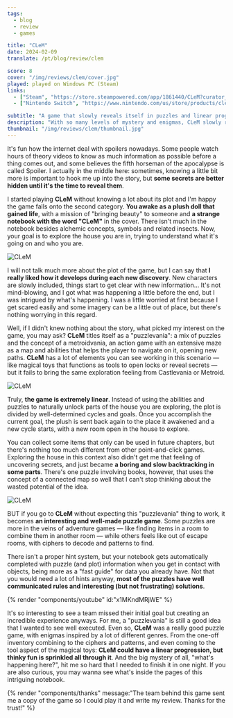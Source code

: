 ```yaml
---
tags:
  - blog
  - review
  - games

title: "CLeM"
date: 2024-02-09
translate: /pt/blog/review/clem

score: 8
cover: "/img/reviews/clem/cover.jpg"
played: played on Windows PC (Steam)
links:
  - ["Steam", "https://store.steampowered.com/app/1861440/CLeM?curator_clanid=44763507"]
  - ["Nintendo Switch", "https://www.nintendo.com/us/store/products/clem-switch/"]

subtitle: "A game that slowly reveals itself in puzzles and linear progression"
description: "With so many levels of mystery and enigmas, CLeM slowly reveals itself in puzzles and linear progression."
thumbnail: "/img/reviews/clem/thumbnail.jpg"
---
```


It's fun how the internet deal with spoilers nowadays. Some people watch hours of theory videos to know as much information as possible before a thing comes out, and some believes the fifth horseman of the apocalypse is called Spoiler. I actually in the middle here: sometimes, knowing a little bit more is important to hook me up into the story, but **some secrets are better hidden until it's the time to reveal them**.

I started playing **CLeM** without knowing a lot about its plot and I'm happy the game falls onto the second category. **You awake as a plush doll that gained life**, with a mission of "bringing beauty" to someone and **a strange notebook with the word "CLeM"** in the cover. There isn't much in the notebook besides alchemic concepts, symbols and related insects. Now, your goal is to explore the house you are in, trying to understand what it's going on and who you are.

![CLeM](/img/reviews/clem/house.jpg)

I will not talk much more about the plot of the game, but I can say that **I really liked how it develops during each new discovery**. New characters are slowly included, things start to get clear with new information... It's not mind-blowing, and I got what was happening a little before the end, but I was intrigued by what's happening. I was a little worried at first because I get scared easily and some imagery can be a little out of place, but there's nothing worrying in this regard.

Well, if I didn't knew nothing about the story, what picked my interest on the game, you may ask? **CLeM** titles itself as a "puzzlevania": a mix of puzzles and the concept of a metroidvania, an action game with an extensive maze as a map and abilities that helps the player to navigate on it, opening new paths. **CLeM** has a lot of elements you can see working in this scenario — like magical toys that functions as tools to open locks or reveal secrets — but it fails to bring the same exploration feeling from Castlevania or Metroid.

![CLeM](/img/reviews/clem/lens.jpg)

Truly, **the game is extremely linear**. Instead of using the abilities and puzzles to naturally unlock parts of the house you are exploring, the plot is divided by well-determined cycles and goals. Once you accomplish the current goal, the plush is sent back again to the place it awakened and a new cycle starts, with a new room open in the house to explore.

You can collect some items that only can be used in future chapters, but there's nothing too much different from other point-and-click games. Exploring the house in this context also didn't get me that feeling of uncovering secrets, and just became **a boring and slow backtracking in some parts**. There's one puzzle involving books, however, that uses the concept of a connected map so well that I can't stop thinking about the wasted potential of the idea.

![CLeM](/img/reviews/clem/notebook.jpg)

BUT if you go to **CLeM** without expecting this "puzzlevania" thing to work, it becomes **an interesting and well-made puzzle game**. Some puzzles are more in the veins of adventure games — like finding items in a room to combine them in another room — while others feels like out of escape rooms, with ciphers to decode and patterns to find.

There isn't a proper hint system, but your notebook gets automatically completed with puzzle (and plot) information when you get in contact with objects, being more as a "fast guide" for data you already have. Not that you would need a lot of hints anyway, **most of the puzzles have well communicated rules and interesting (but not frustrating) solutions**.

{% render "components/youtube" id:"x1MKndMRjWE" %}

It's so interesting to see a team missed their initial goal but creating an incredible experience anyways. For me, a "puzzlevania" is still a good idea that I wanted to see well executed. Even so, **CLeM** was a really good puzzle game, with enigmas inspired by a lot of different genres. From the one-off inventory combining to the ciphers and patterns, and even coming to the tool aspect of the magical toys: **CLeM could have a linear progression, but thinky fun is sprinkled all through it**. And the big mystery of all, "what's happening here?", hit me so hard that I needed to finish it in one night. If you are also curious, you may wanna see what's inside the pages of this intriguing notebook.

{% render "components/thanks" message:"The team behind this game sent me a copy of the game so I could play it and write my review. Thanks for the trust!" %}